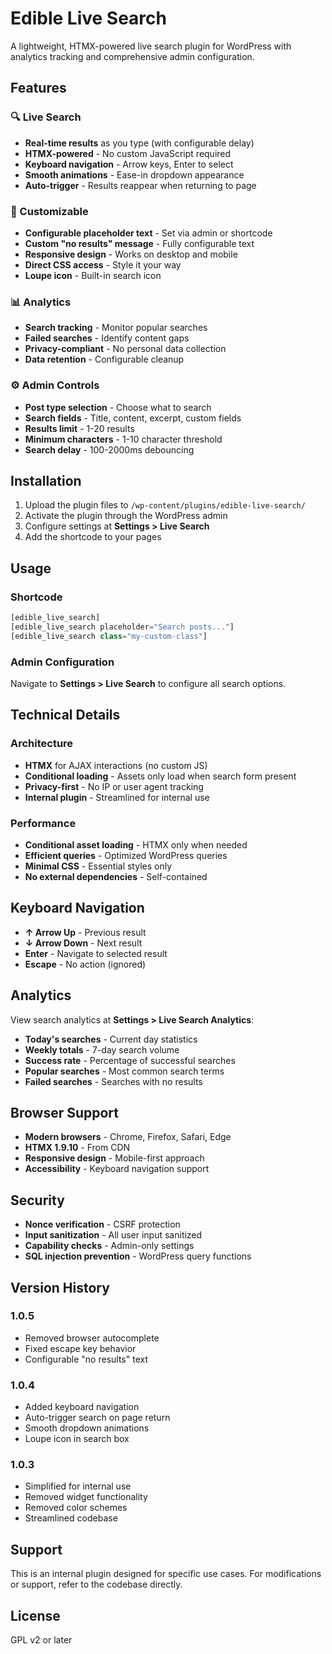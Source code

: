 # Edible Live Search

A lightweight, HTMX-powered live search plugin for WordPress with analytics tracking and comprehensive admin configuration.

## Features

### 🔍 Live Search
- **Real-time results** as you type (with configurable delay)
- **HTMX-powered** - No custom JavaScript required
- **Keyboard navigation** - Arrow keys, Enter to select
- **Smooth animations** - Ease-in dropdown appearance
- **Auto-trigger** - Results reappear when returning to page

### 🎨 Customizable
- **Configurable placeholder text** - Set via admin or shortcode
- **Custom "no results" message** - Fully configurable text
- **Responsive design** - Works on desktop and mobile
- **Direct CSS access** - Style it your way
- **Loupe icon** - Built-in search icon

### 📊 Analytics
- **Search tracking** - Monitor popular searches
- **Failed searches** - Identify content gaps
- **Privacy-compliant** - No personal data collection
- **Data retention** - Configurable cleanup

### ⚙️ Admin Controls
- **Post type selection** - Choose what to search
- **Search fields** - Title, content, excerpt, custom fields
- **Results limit** - 1-20 results
- **Minimum characters** - 1-10 character threshold
- **Search delay** - 100-2000ms debouncing

## Installation

1. Upload the plugin files to `/wp-content/plugins/edible-live-search/`
2. Activate the plugin through the WordPress admin
3. Configure settings at **Settings > Live Search**
4. Add the shortcode to your pages

## Usage

### Shortcode
```php
[edible_live_search]
[edible_live_search placeholder="Search posts..."]
[edible_live_search class="my-custom-class"]
```

### Admin Configuration
Navigate to **Settings > Live Search** to configure all search options.

## Technical Details

### Architecture
- **HTMX** for AJAX interactions (no custom JS)
- **Conditional loading** - Assets only load when search form present
- **Privacy-first** - No IP or user agent tracking
- **Internal plugin** - Streamlined for internal use

### Performance
- **Conditional asset loading** - HTMX only when needed
- **Efficient queries** - Optimized WordPress queries
- **Minimal CSS** - Essential styles only
- **No external dependencies** - Self-contained

## Keyboard Navigation

- **↑ Arrow Up** - Previous result
- **↓ Arrow Down** - Next result
- **Enter** - Navigate to selected result
- **Escape** - No action (ignored)

## Analytics

View search analytics at **Settings > Live Search Analytics**:
- **Today's searches** - Current day statistics
- **Weekly totals** - 7-day search volume
- **Success rate** - Percentage of successful searches
- **Popular searches** - Most common search terms
- **Failed searches** - Searches with no results

## Browser Support

- **Modern browsers** - Chrome, Firefox, Safari, Edge
- **HTMX 1.9.10** - From CDN
- **Responsive design** - Mobile-first approach
- **Accessibility** - Keyboard navigation support

## Security

- **Nonce verification** - CSRF protection
- **Input sanitization** - All user input sanitized
- **Capability checks** - Admin-only settings
- **SQL injection prevention** - WordPress query functions

## Version History

### 1.0.5
- Removed browser autocomplete
- Fixed escape key behavior
- Configurable "no results" text

### 1.0.4
- Added keyboard navigation
- Auto-trigger search on page return
- Smooth dropdown animations
- Loupe icon in search box

### 1.0.3
- Simplified for internal use
- Removed widget functionality
- Removed color schemes
- Streamlined codebase

## Support

This is an internal plugin designed for specific use cases. For modifications or support, refer to the codebase directly.

## License

GPL v2 or later
